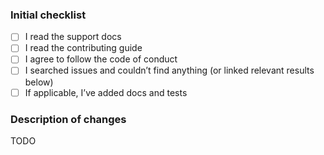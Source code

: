 <!--
  Please check the needed checkboxes ([ ] -> [x]). Leave the
  comments as they are, they won’t show on GitHub.
  We are excited about pull requests, but please try to limit the scope, provide
  a general description of the changes, and remember, it’s up to you to convince
  us to land it.
-->

### Initial checklist

*   [ ] I read the support docs <!-- https://github.com/syntax-tree/.github/blob/main/support.md -->
*   [ ] I read the contributing guide <!-- https://github.com/syntax-tree/.github/blob/main/contributing.md -->
*   [ ] I agree to follow the code of conduct <!-- https://github.com/syntax-tree/.github/blob/main/code-of-conduct.md -->
*   [ ] I searched issues and couldn’t find anything (or linked relevant results below) <!-- https://github.com/search?q=user%3Asyntax-tree&type=Issues -->
*   [ ] If applicable, I’ve added docs and tests

### Description of changes

TODO

<!--do not edit: pr-->
